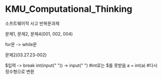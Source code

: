 # KMU_Computational_Thinking
소프트웨어적 사고 반복문과제

문제1, 문제2, 문제4(001, 002, 004)

for문 -> while문

문제2(03.27.23-002)

$입력 -> break
int(input(" ")) -> input(" ") #int로는 $를 못받음
a = int(a) #다시 정수형으로 변환
